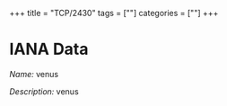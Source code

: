 +++
title = "TCP/2430"
tags = [""]
categories = [""]
+++

# IANA Data

_Name:_ venus

_Description:_ venus

